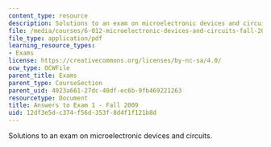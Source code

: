 ```yaml
---
content_type: resource
description: Solutions to an exam on microelectronic devices and circuits.
file: /media/courses/6-012-microelectronic-devices-and-circuits-fall-2009/12df3e5dc374f56d353f8d4f1f121b8d_MIT6_012F09_exam1_sol.pdf
file_type: application/pdf
learning_resource_types:
- Exams
license: https://creativecommons.org/licenses/by-nc-sa/4.0/
ocw_type: OCWFile
parent_title: Exams
parent_type: CourseSection
parent_uid: 4023a661-27dc-40df-ec6b-9fb469221263
resourcetype: Document
title: Answers to Exam 1 - Fall 2009
uid: 12df3e5d-c374-f56d-353f-8d4f1f121b8d
---
```

Solutions to an exam on microelectronic devices and circuits.